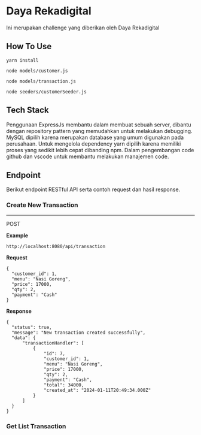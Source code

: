 # **Daya Rekadigital**

Ini merupakan challenge yang diberikan oleh Daya Rekadigital

## **How To Use**

  ```
  yarn install
  ```

  ```
  node models/customer.js
  ```

  ```
  node models/transaction.js
  ```

  ```
  node seeders/customerSeeder.js
  ```

## **Tech Stack**

  Penggunaan ExpressJs membantu dalam membuat sebuah server, dibantu dengan repository pattern yang memudahkan untuk melakukan debugging. MySQL dipilih karena merupakan database yang umum digunakan pada perusahaan. Untuk mengelola dependency yarn dipilih karena memiliki proses yang sedikit lebih cepat dibanding npm. Dalam pengembangan code github dan vscode untuk membantu melakukan manajemen code.


## **Endpoint**

  Berikut endpoint RESTful API serta contoh request dan hasil response.

### **Create New Transaction**

  ---

  POST

  **Example**

  ```
  http://localhost:8080/api/transaction
  ```

  **Request**

  ``` 
  {
    "customer_id": 1,
    "menu": "Nasi Goreng",
    "price": 17000,
    "qty": 2,
    "payment": "Cash"
  }
  ```

  **Response**

  ```
  {
    "status": true,
    "message": "New transaction created successfully",
    "data": {
        "transactionHandler": [
            {
                "id": 7,
                "customer_id": 1,
                "menu": "Nasi Goreng",
                "price": 17000,
                "qty": 2,
                "payment": "Cash",
                "total": 34000,
                "created_at": "2024-01-11T20:49:34.000Z"
            }
        ]
    }
  }
  ```

### **Get List Transaction**

